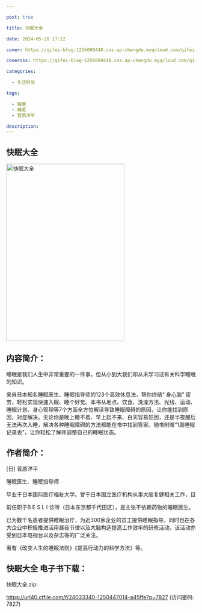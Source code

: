 ```yaml
---

post: true

title: 快眠大全

date: 2024-05-28 17:12

cover: https://qifei-blog-1256009448.cos.ap-chengdu.myqcloud.com/qifei-blog/662228fb0ea9cb14032d7e13.jpg

coveross: https://qifei-blog-1256009448.cos.ap-chengdu.myqcloud.com/qifei-blog/662228fb0ea9cb14032d7e13.jpg

categories:

  - 生活时尚

tags:

  - 健康
  - 睡眠
  - 菅原洋平

description:
---
```


## 快眠大全
<img alt="快眠大全 " class="aligncenter loaded" data-was-processed="true" decoding="async" fetchpriority="high" height="471" src="https://qifei-blog-1256009448.cos.ap-chengdu.myqcloud.com/qifei-blog/662228fb0ea9cb14032d7e13.jpg " style="cursor: zoom-in;" width="314"/>

## 内容简介：

睡眠是我们人生中非常重要的一件事，但从小到大我们却从未学习过有关科学睡眠的知识。

来自日本知名睡眠医生、睡眠指导师的123个高效休息法，帮你终结“ 身心脑” 疲劳，轻松实现快速入眠、睡个好觉。本书从地点、饮食、洗澡方法、光线、运动、睡眠计划、身心管理等7个方面全方位解读导致睡眠障碍的原因，让你能找到原因，对症解决。无论你是晚上睡不着、早上起不来、白天容易犯困，还是半夜醒后无法再次入睡，解决各种睡眠障碍的方法都能在书中找到答案。随书附赠“1周睡眠记录表”，让你轻松了解并调整自己的睡眠状态。

## 作者简介：

[日] 菅原洋平

睡眠医生、睡眠指导师

毕业于日本国际医疗福祉大学。曾于日本国立医疗机构从事大脑复健相关工作，目

前任职于B E S L I 诊所（日本东京都千代田区），是主张不依赖药物的睡眠医生。

已为数千名患者提供睡眠治疗，为近300家企业的员工提供睡眠指导。同时也在各大企业中积极推进活用昼夜节律以及大脑构造提高工作效率的研修活动，该活动亦受到日本电视台以及杂志等的广泛关注。

著有《改变人生的睡眠法则》《提高行动力的科学方法》等。

## 快眠大全 电子书下载：
快眠大全.zip: 

https://url40.ctfile.com/f/24033340-1250447014-a45ffe?p=7827 (访问密码: 7827)
